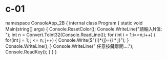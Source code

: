 # c-01
namespace ConsoleApp_2B
{
    internal class Program
    {
        static void Main(string[] args)
        {
            Console.ResetColor();
            Console.WriteLine("請輸入N值: ");
            int n = Convert.ToInt32(Console.ReadLine());
           for (int i = 1;i<=n;i++)
            {
                for(int j = 1; j <= n; j++)
                {
                    Console.Write($"{i}*{j}={i * j}");
                }
                Console.WriteLine();
            }
            Console.WriteLine(" 任意按鍵離開....");
            Console.ReadKey();
        }
    }
}
